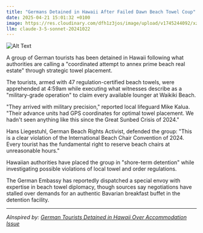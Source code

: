 ```yaml
---
title: "Germans Detained in Hawaii After Failed Dawn Beach Towel Coup"
date: 2025-04-21 15:01:32 +0100
image: https://res.cloudinary.com/dfh1z3jos/image/upload/v1745244092/xzxtuulx24fmn3rpi2ps.jpg
llm: claude-3-5-sonnet-20241022
---
```

![Alt Text](https://res.cloudinary.com/dfh1z3jos/image/upload/v1745244092/xzxtuulx24fmn3rpi2ps.jpg "A sun-soaked Hawaiian beach scene where a group of confused tourists, dressed in Hawaiian shirts and beach attire, are gathered around a colorful beach towel that has been artfully arranged to resemble a makeshift flag. Some tourists hold beach umbrellas as if they are weapons, while others attempt to rally around the towel, looking bewildered. In the background, tall palm trees sway gently in the breeze under a clear blue sky, while a couple of local beachgoers watch with amused expressions. The lighting is bright and cheerful, contrasting with the absurdity of the scene, captured in a vibrant, playful photographic style.")

A group of German tourists has been detained in Hawaii following what authorities are calling a "coordinated attempt to annex prime beach real estate" through strategic towel placement.

The tourists, armed with 47 regulation-certified beach towels, were apprehended at 4:59am while executing what witnesses describe as a "military-grade operation" to claim every available lounger at Waikiki Beach.

"They arrived with military precision," reported local lifeguard Mike Kalua. "Their advance units had GPS coordinates for optimal towel placement. We hadn't seen anything like this since the Great Sunbed Crisis of 2024."

Hans Liegestuhl, German Beach Rights Activist, defended the group: "This is a clear violation of the International Beach Chair Convention of 2024. Every tourist has the fundamental right to reserve beach chairs at unreasonable hours."

Hawaiian authorities have placed the group in "shore-term detention" while investigating possible violations of local towel and order regulations.

The German Embassy has reportedly dispatched a special envoy with expertise in beach towel diplomacy, though sources say negotiations have stalled over demands for an authentic Bavarian breakfast buffet in the detention facility.

---
*AInspired by: [German Tourists Detained in Hawaii Over Accommodation Issue](https://twitter.com/search?q=German%20Tourists%20Detained%20in%20Hawaii%20Over%20Accommodation%20Issue)*